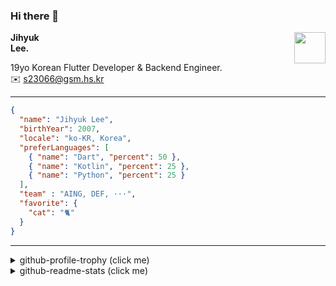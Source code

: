 ### Hi there 👋
<img src="https://github.githubassets.com/images/mona-loading-default.gif" width="50px" align="right">
</a>

**Jihyuk\
Lee.**

19yo Korean Flutter Developer & Backend Engineer.\
✉️ <s23066@gsm.hs.kr>

---

```json
{
  "name": "Jihyuk Lee",
  "birthYear": 2007,
  "locale": "ko-KR, Korea",
  "preferLanguages": [
    { "name": "Dart", "percent": 50 },
    { "name": "Kotlin", "percent": 25 },
    { "name": "Python", "percent": 25 }
  ],
  "team" : "AING, DEF, ···",
  "favorite": {
    "cat": "🐈"
  }
}
```
---
<details>
  <summary>github-profile-trophy (click me)</summary>
  
![](https://github-profile-trophy.vercel.app/?username=withJihyuk&row=1&column=8&theme=nord)
  
</details>
<details>
  <summary>github-readme-stats (click me)</summary>
  
<!--START_SECTION:waka-->
![Code Time](http://img.shields.io/badge/Code%20Time-762%20hrs%2030%20mins-blue)

![Lines of code](https://img.shields.io/badge/%EC%A0%80%EB%8A%94%20%EC%97%AC%ED%83%9C%EA%B9%8C%EC%A7%80%20-650.9%20thousand%20%EC%A4%84%EC%9D%98%20%EC%BD%94%EB%93%9C%EB%A5%BC%20%EC%9E%91%EC%84%B1%ED%96%88%EC%96%B4%EC%9A%94.-blue)

**저는 아침형 인간이에요. 🐤** 

```text
🌞 아침                     655 commits         █████░░░░░░░░░░░░░░░░░░░░   18.99 % 
🌆 낮　                     1155 commits        ████████░░░░░░░░░░░░░░░░░   33.49 % 
🌃 저녁                     1304 commits        █████████░░░░░░░░░░░░░░░░   37.81 % 
🌙 밤　                     335 commits         ██░░░░░░░░░░░░░░░░░░░░░░░   09.71 % 
```


📊 **저는 이번주를 이렇게 시간을 보냈어요.** 

```text
🕑︎ Timezone: Asia/Seoul

💬 프로그래밍 언어들: 
Dart                     9 hrs 45 mins       ████████████████░░░░░░░░░   64.03 % 
Kotlin                   2 hrs 42 mins       ████░░░░░░░░░░░░░░░░░░░░░   17.75 % 
Python                   52 mins             █░░░░░░░░░░░░░░░░░░░░░░░░   05.75 % 
YAML                     39 mins             █░░░░░░░░░░░░░░░░░░░░░░░░   04.31 % 
Groovy                   37 mins             █░░░░░░░░░░░░░░░░░░░░░░░░   04.06 % 

🔥 에디터들: 
VS Code                  12 hrs 15 mins      ████████████████████░░░░░   80.34 % 
IntelliJ IDEA            2 hrs 59 mins       █████░░░░░░░░░░░░░░░░░░░░   19.66 % 

💻 운영 체제들: 
Mac                      15 hrs 14 mins      █████████████████████████   100.00 % 
```


 Last Updated on 19/03/2025 18:52:11 UTC
<!--END_SECTION:waka-->

</details>

</div>

